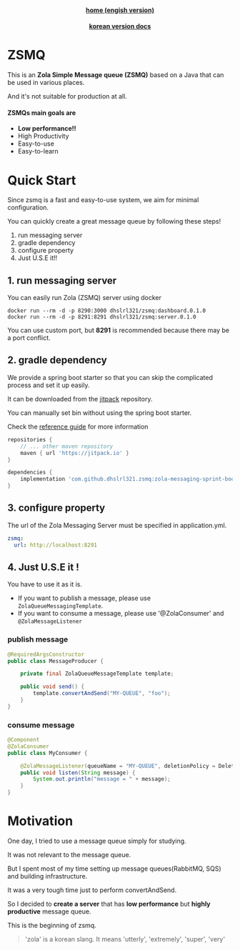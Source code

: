 <div align="center">

#### [home (engish version)](https://github.com/dhslrl321/zsmq)

#### [korean version docs](https://github.com/dhslrl321/cqrs-journey-korean-ver/blob/master/Table%20of%20Contents.mdwn)

</div>

# ZSMQ

This is an **Zola Simple Message queue (ZSMQ)** based on a Java that can be used in various places.

And it's not suitable for production at all.

#### ZSMQs main goals are

- **Low performance!!**
- High Productivity
- Easy-to-use
- Easy-to-learn

# Quick Start

Since zsmq is a fast and easy-to-use system, we aim for minimal configuration.

You can quickly create a great message queue by following these steps!

1. run messaging server
2. gradle dependency
3. configure property
4. Just U.S.E it!!

## 1. run messaging server

You can easily run Zola (ZSMQ) server using docker

```shell
docker run --rm -d -p 8290:3000 dhslrl321/zsmq:dashboard.0.1.0
docker run --rm -d -p 8291:8291 dhslrl321/zsmq:server.0.1.0
```

You can use custom port, but **8291** is recommended because there may be a port conflict.

## 2. gradle dependency

We provide a spring boot starter so that you can skip the complicated process and set it up easily.

It can be downloaded from the [jitpack](https://jitpack.io/#dhslrl321/zsmq) repository.

You can manually set bin without using the spring boot starter.

Check the [reference guide](https://github.com/dhslrl321/zsmq/wiki/Reference-Guide) for more information

```groovy
repositories {
    // ... other maven repository
    maven { url 'https://jitpack.io' }
}

dependencies {
    implementation 'com.github.dhslrl321.zsmq:zola-messaging-sprint-boot-starter:${version}'
}
```

## 3. configure property

The url of the Zola Messaging Server must be specified in application.yml.

```yaml
zsmq:
  url: http://localhost:8291
```

## 4. Just U.S.E it !

You have to use it as it is.

- If you want to publish a message, please use `ZolaQueueMessagingTemplate`.
- If you want to consume a message, please use '@ZolaConsumer' and `@ZolaMessageListener`

### publish message

```java
@RequiredArgsConstructor
public class MessageProducer {

    private final ZolaQueueMessageTemplate template;

    public void send() {
        template.convertAndSend("MY-QUEUE", "foo");
    }
}
```

### consume message

```java
@Component
@ZolaConsumer
public class MyConsumer {

    @ZolaMessageListener(queueName = "MY-QUEUE", deletionPolicy = DeletionPolicy.ALWAYS)
    public void listen(String message) {
        System.out.println("message = " + message);
    }
}
```

# Motivation

One day, I tried to use a message queue simply for studying.

It was not relevant to the message queue.

But I spent most of my time setting up message queues(RabbitMQ, SQS) and building infrastructure.

It was a very tough time just to perform convertAndSend.

So I decided to **create a server** that has **low performance** but **highly productive** message queue.

This is the beginning of zsmq.

> 'zola' is a korean slang. It means 'utterly', 'extremely', 'super', 'very'
